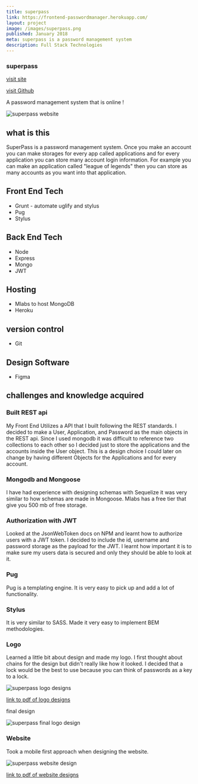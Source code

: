 ```yaml
---
title: superpass
link: https://frontend-passwordmanager.herokuapp.com/
layout: project
image: /images/superpass.png
published: January 2018
meta: superpass is a password management system
description: Full Stack Technologies
---
```


### superpass
<p class="project__intro">
 <a href="https://frontend-passwordmanager.herokuapp.com/">visit site</a>
</p>
<p class="project__intro">
 <a href="https://github.com/colorlessenergy/superpass">visit Github</a>
</p>

A password management system that is online !

<div class="img-container">
 <img class="img-container__img" src="{{ site.baseurl }}/images/superpass.png" alt="superpass website">
</div>


## what is this

SuperPass is a password management system. Once you make an account you can make storages for every app called applications and for every application you can store many account login information. For example you can make an application called "league of legends" then you can store as many accounts as you want into that application.

## Front End Tech

* Grunt - automate uglify and stylus
* Pug
* Stylus

## Back End Tech

* Node
* Express
* Mongo
* JWT

## Hosting

* Mlabs to host MongoDB
* Heroku

## version control

* Git

## Design Software

* Figma


## challenges and knowledge acquired


### Built REST api

My Front End Utilizes a API that I built following the REST standards. I decided to make a User, Application, and Password as the main objects in the REST api. Since I used mongodb it was difficult to reference two collections to each other so I decided just to store the applications and the accounts inside the User object. This is a design choice I could later on change by having different Objects for the Applications and for every account.

### Mongodb and Mongoose

I have had experience with designing schemas with Sequelize it was very similar to how schemas are made in Mongoose. Mlabs has a free tier that give you 500 mb of free storage.


### Authorization with JWT

Looked at the JsonWebToken docs on NPM and learnt how to authorize users with a JWT token. I decided to include the id, username and password storage as the payload for the JWT. I learnt how important it is to make sure my users data is secured and only they should be able to look at it.

### Pug

Pug is a templating engine. It is very easy to pick up and add a lot of functionality.

### Stylus

It is very similar to SASS. Made it very easy to implement BEM methodologies.


### Logo

Learned a little bit about design and made my logo. I first thought about chains for the design but didn't really like how it looked. I decided that a lock would be the best to use because you can think of passwords as a key to a lock.

<div class="img-container">
 <img class="img-container__img" src="{{ site.baseurl }}/images/logo-design.png" alt="superpass logo designs">
</div>

<p class="center">
 <a href="{{ site.baseurl }}/pdf/superpasslogos.pdf"> link to pdf of logo designs </a>
</p>

final design

<div class="img-container">
 <img class="img-container__img" src="{{ site.baseurl }}/images/superpasslogo.svg" alt="superpass final logo design">
</div>


### Website

Took a mobile first approach when designing the website.


<div class="img-container">
 <img class="img-container__img" src="{{ site.baseurl }}/images/website-design.png" alt="superpass website design">
</div>



<p class="center">
 <a href="{{ site.baseurl }}/pdf/superpass-website.pdf"> link to pdf of website designs </a>
</p>